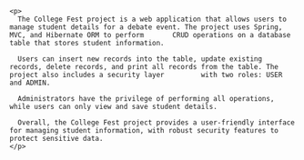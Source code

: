 
    <p>
      The College Fest project is a web application that allows users to manage student details for a debate event. The project uses Spring, MVC, and Hibernate ORM to perform       CRUD operations on a database table that stores student information.

      Users can insert new records into the table, update existing records, delete records, and print all records from the table. The project also includes a security layer         with two roles: USER and ADMIN.

      Administrators have the privilege of performing all operations, while users can only view and save student details.

      Overall, the College Fest project provides a user-friendly interface for managing student information, with robust security features to protect sensitive data.
    </p>

